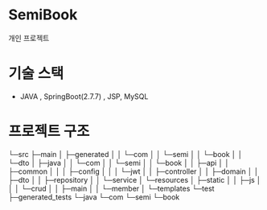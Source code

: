 # SemiBook

개인 프로젝트

# 기술 스택
- JAVA , SpringBoot(2.7.7) , JSP, MySQL

# 프로젝트 구조
└─src
    ├─main
    │  ├─generated
    │  │  └─com
    │  │      └─semi
    │  │          └─book
    │  │              └─dto
    │  ├─java
    │  │  └─com
    │  │      └─semi
    │  │          └─book
    │  │              ├─api
    │  │              ├─common
    │  │              │  ├─config
    │  │              │  └─jwt
    │  │              ├─controller
    │  │              ├─domain
    │  │              ├─dto
    │  │              ├─repository
    │  │              └─service
    │  └─resources
    │      ├─static
    │      │  ├─js
    │      │  │  └─crud
    │      │  ├─main
    │      │  └─member
    │      └─templates
    └─test
        ├─generated_tests
        └─java
            └─com
                └─semi
                    └─book
